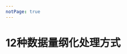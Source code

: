 ```yaml
---
notPage: true
---
```



# 12种数据量纲化处理方式

<ShowPdf filePath="数学建模" fileName="12种数据量纲化处理方式" />
